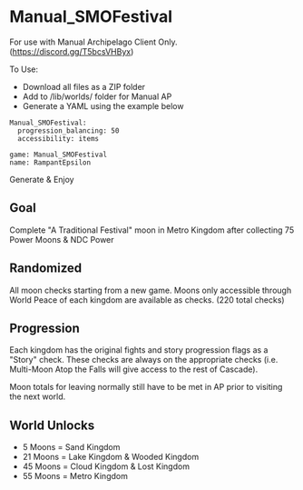 # Manual_SMOFestival

For use with Manual Archipelago Client Only. (https://discord.gg/T5bcsVHByx)

To Use:
- Download all files as a ZIP folder
- Add to /lib/worlds/ folder for Manual AP
- Generate a YAML using the example below

```
Manual_SMOFestival:
  progression_balancing: 50
  accessibility: items

game: Manual_SMOFestival
name: RampantEpsilon
```

Generate & Enjoy

## Goal

Complete "A Traditional Festival" moon in Metro Kingdom after collecting 75 Power Moons & NDC Power

## Randomized

All moon checks starting from a new game. Moons only accessible through World Peace of each kingdom are available as checks. (220 total checks)

## Progression

Each kingdom has the original fights and story progression flags as a "Story" check. These checks are always on the appropriate checks (i.e. Multi-Moon Atop the Falls will give access to the rest of Cascade).

Moon totals for leaving normally still have to be met in AP prior to visiting the next world.

## World Unlocks
- 5 Moons = Sand Kingdom
- 21 Moons = Lake Kingdom & Wooded Kingdom
- 45 Moons = Cloud Kingdom & Lost Kingdom
- 55 Moons = Metro Kingdom
